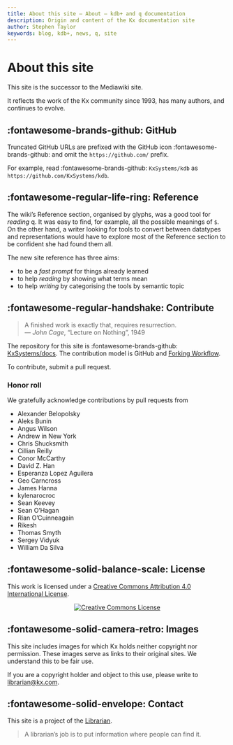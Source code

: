 ```yaml
---
title: About this site – About – kdb+ and q documentation
description: Origin and content of the Kx documentation site
author: Stephen Taylor
keywords: blog, kdb+, news, q, site
---
```

# About this site


This site is the successor to the Mediawiki site. 

It reflects the work of the Kx community since 1993, has many authors, 
and continues to evolve.  



## :fontawesome-brands-github: GitHub

Truncated GitHub URLs are prefixed with the GitHub icon :fontawesome-brands-github: and omit the `https://github.com/` prefix. 

For example, read :fontawesome-brands-github: `KxSystems/kdb` as `https://github.com/KxSystems/kdb`.


## :fontawesome-regular-life-ring: Reference

The wiki’s Reference section, organised by glyphs, was a good tool for _reading_ q. It was easy to find, for example, all the possible meanings of `$`. On the other hand, a writer looking for tools to convert between datatypes and representations would have to explore most of the Reference section to be confident she had found them all. 

The new site reference has three aims:

- to be a _fast prompt_ for things already learned 
- to help _reading_ by showing what terms mean
- to help _writing_ by categorising the tools by semantic topic 


## :fontawesome-regular-handshake: Contribute

> A finished work is exactly that, requires resurrection.  
— _John Cage_, “Lecture on Nothing”, 1949

The repository for this site is :fontawesome-brands-github: [KxSystems/docs](https://github.com/KxSystems/docs). 
The contribution model is GitHub and [Forking Workflow](https://www.atlassian.com/git/tutorials/comparing-workflows#forking-workflow). 

To contribute, submit a pull request. 

### Honor roll

We gratefully acknowledge contributions by pull requests from

-   Alexander Belopolsky
-   Aleks Bunin
-   Angus Wilson
-   Andrew in New York
-   Chris Shucksmith
-   Cillian Reilly
-   Conor McCarthy
-   David Z. Han
-   Esperanza Lopez Aguilera
-   Geo Carncross
-   James Hanna
-   kylenarocroc
-   Sean Keevey
-   Sean O’Hagan
-   Rian O’Cuinneagain
-   Rikesh
-   Thomas Smyth
-   Sergey Vidyuk
-   William Da Silva


## :fontawesome-solid-balance-scale: License 
This work is licensed under a <a rel="license" href="https://creativecommons.org/licenses/by/4.0/">Creative Commons Attribution 4.0 International License</a>.

<div style="text-align: center;"><a rel="license" href="https://creativecommons.org/licenses/by/4.0/"><img alt="Creative Commons License" style="border-width:0" src="https://licensebuttons.net/l/by/4.0/88x31.png" /></a></div>


## :fontawesome-solid-camera-retro: Images

This site includes images for which Kx holds neither copyright nor permission. 
These images serve as links to their original sites. 
We understand this to be fair use. 

If you are a copyright holder and object to this use, please write to librarian@kx.com. 


## :fontawesome-solid-envelope: Contact

This site is a project of the [Librarian](mailto:librarian@kx.com).

> A librarian’s job is to put information where people can find it. 

